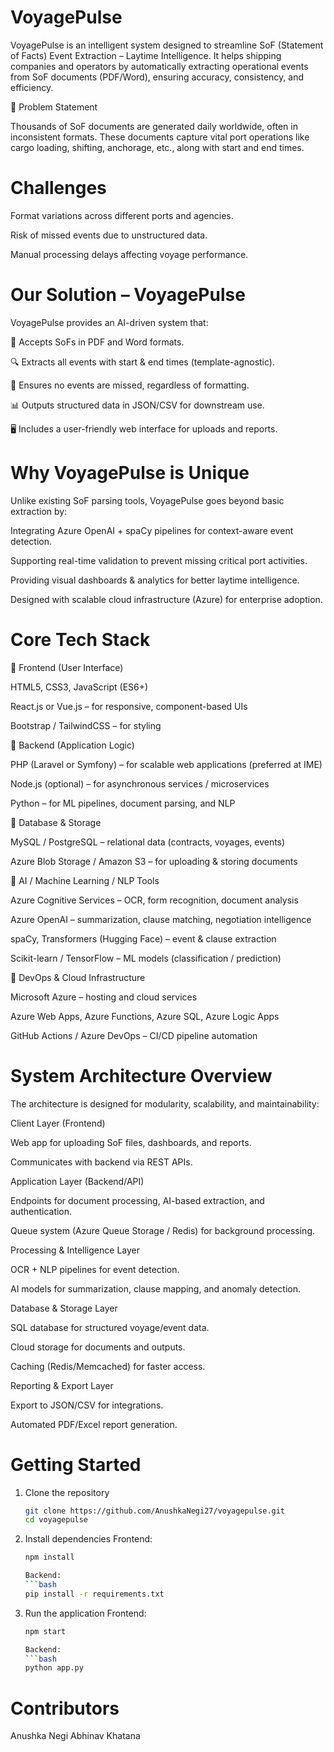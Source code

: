 # VoyagePulse

VoyagePulse is an intelligent system designed to streamline SoF (Statement of Facts) Event Extraction – Laytime Intelligence.
It helps shipping companies and operators by automatically extracting operational events from SoF documents (PDF/Word), ensuring accuracy, consistency, and efficiency.

🚢 Problem Statement

Thousands of SoF documents are generated daily worldwide, often in inconsistent formats.
These documents capture vital port operations like cargo loading, shifting, anchorage, etc., along with start and end times.

# Challenges

Format variations across different ports and agencies.

Risk of missed events due to unstructured data.

Manual processing delays affecting voyage performance.

# Our Solution – VoyagePulse

VoyagePulse provides an AI-driven system that:

📂 Accepts SoFs in PDF and Word formats.

🔍 Extracts all events with start & end times (template-agnostic).

🛑 Ensures no events are missed, regardless of formatting.

📊 Outputs structured data in JSON/CSV for downstream use.

🖥️ Includes a user-friendly web interface for uploads and reports.

# Why VoyagePulse is Unique

Unlike existing SoF parsing tools, VoyagePulse goes beyond basic extraction by:

Integrating Azure OpenAI + spaCy pipelines for context-aware event detection.

Supporting real-time validation to prevent missing critical port activities.

Providing visual dashboards & analytics for better laytime intelligence.

Designed with scalable cloud infrastructure (Azure) for enterprise adoption.

# Core Tech Stack

🔹 Frontend (User Interface)

HTML5, CSS3, JavaScript (ES6+)

React.js or Vue.js – for responsive, component-based UIs

Bootstrap / TailwindCSS – for styling

🔹 Backend (Application Logic)

PHP (Laravel or Symfony) – for scalable web applications (preferred at IME)

Node.js (optional) – for asynchronous services / microservices

Python – for ML pipelines, document parsing, and NLP

🔹 Database & Storage

MySQL / PostgreSQL – relational data (contracts, voyages, events)

Azure Blob Storage / Amazon S3 – for uploading & storing documents

🔹 AI / Machine Learning / NLP Tools

Azure Cognitive Services – OCR, form recognition, document analysis

Azure OpenAI – summarization, clause matching, negotiation intelligence

spaCy, Transformers (Hugging Face) – event & clause extraction

Scikit-learn / TensorFlow – ML models (classification / prediction)

🔹 DevOps & Cloud Infrastructure

Microsoft Azure – hosting and cloud services

Azure Web Apps, Azure Functions, Azure SQL, Azure Logic Apps

GitHub Actions / Azure DevOps – CI/CD pipeline automation

# System Architecture Overview

The architecture is designed for modularity, scalability, and maintainability:

Client Layer (Frontend)

Web app for uploading SoF files, dashboards, and reports.

Communicates with backend via REST APIs.

Application Layer (Backend/API)

Endpoints for document processing, AI-based extraction, and authentication.

Queue system (Azure Queue Storage / Redis) for background processing.

Processing & Intelligence Layer

OCR + NLP pipelines for event detection.

AI models for summarization, clause mapping, and anomaly detection.

Database & Storage Layer

SQL database for structured voyage/event data.

Cloud storage for documents and outputs.

Caching (Redis/Memcached) for faster access.

Reporting & Export Layer

Export to JSON/CSV for integrations.

Automated PDF/Excel report generation.

# Getting Started

1. Clone the repository
   ```bash
   git clone https://github.com/AnushkaNegi27/voyagepulse.git
   cd voyagepulse
   
2. Install dependencies
   Frontend:
   ```bash
   npm install
   
   Backend:
   ```bash
   pip install -r requirements.txt
   
3. Run the application
   Frontend:
   ```bash
   npm start
   
   Backend:
   ```bash
   python app.py

# Contributors

Anushka Negi
Abhinav Khatana
